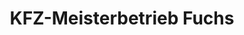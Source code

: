 ---
title: "KFZ-Meisterbetrieb Fuchs"
url: /duesseldorf/kfz-meisterbetrieb-fuchs/
shop: Autowerkstatt
---